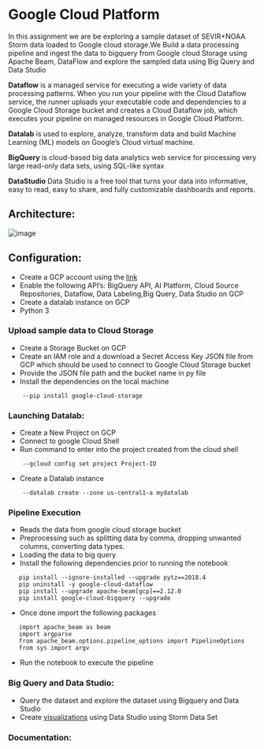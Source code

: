 # Google Cloud Platform

In this assignment we are be exploring a sample dataset of SEVIR+NOAA Storm data loaded to Google cloud storage.We Build a data processing pipeline and ingest the data to bigquery from Google cloud Storage using Apache Beam, DataFlow and explore the sampled data using
Big Query and Data Studio

__Dataflow__ is a managed service for executing a wide variety of data processing patterns. When you run your pipeline with the Cloud Dataflow service, the runner uploads your executable code and dependencies to a Google Cloud Storage bucket and creates a Cloud Dataflow job, which executes your pipeline on managed resources in Google Cloud Platform.

__Datalab__ is used to explore, analyze, transform data and build Machine Learning (ML) models on Google’s Cloud virtual machine. 

__BigQuery__ is cloud-based big data analytics web service for processing very large read-only data sets, using SQL-like syntax

__DataStudio__ Data Studio is a free tool that turns your data into informative, easy to read, easy to share, and fully customizable dashboards and reports.


## Architecture:
![image](https://user-images.githubusercontent.com/78016518/110046500-22b76c80-7d1a-11eb-8938-cac972ccfdf0.png)


## Configuration:

  * Create a GCP account using the [link](https://console.cloud.google.com/getting-started "link")
  * Enable the following API’s: BigQuery API, AI Platform, Cloud Source Repositories, Dataflow, Data Labeling,Big Query, Data Studio on GCP
  * Create a datalab instance on GCP
  * Python 3 
  

### Upload sample data to Cloud Storage

   * Create a Storage Bucket on GCP
   * Create an IAM role and a download a Secret Access Key JSON file from GCP which should be used to connect to Google Cloud Storage bucket 
   * Provide the JSON file path and the bucket name in py file
   * Install the dependencies on the local machine
  ```  
      --pip install google-cloud-storage
   ``` 
   
   
### Launching Datalab:
    
   * Create a New Project on GCP 
   * Connect to google Cloud Shell
   * Run command to enter into the project created from the cloud shell
  ```
      --gcloud config set project Project-ID
  ``` 
   * Create a Datalab instance
  ```  
      --datalab create --zone us-central1-a mydatalab
   ``` 
   
   
### Pipeline Execution
   
   * Reads the data from google cloud storage bucket
   * Preprocessing such as splitting data by comma, dropping unwanted columns, converting data types.
   * Loading the data to big query
   * Install the following dependencies prior to running the notebook
``` 
   pip install --ignore-installed --upgrade pytz==2018.4
   pip uninstall -y google-cloud-dataflow
   pip install --upgrade apache-beam[gcp]==2.12.0
   pip install google-cloud-bigquery --upgrade
```
  * Once done import the following packages
```
   import apache_beam as beam
   import argparse
   from apache_beam.options.pipeline_options import PipelineOptions
   from sys import argv
```
  * Run the notebook to execute the pipeline
 

### Big Query and Data Studio:
   
   * Query the dataset and explore the dataset using Bigquery and Data Studio 
   * Create [visualizations](https://datastudio.google.com/reporting/35d379b0-5e06-4ac6-904c-13282ccfbe62 "visualizations") using Data Studio using Storm Data Set 
   
 
### Documentation:





